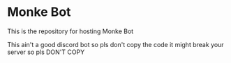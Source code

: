 # Monke Bot
 This is the repository for hosting Monke Bot

This ain't a good discord bot so pls don't copy the code
it might break your server
so pls DON'T COPY
